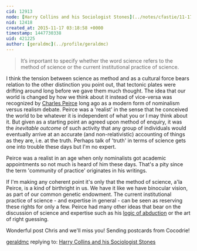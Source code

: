 ```yaml
---
cid: 12913
node: [Harry Collins and his Sociologist Stones](../notes/cfastie/11-17-2015/harry-collins-and-his-sociologist-stones)
nid: 12418
created_at: 2015-11-17 03:18:58 +0000
timestamp: 1447730338
uid: 421225
author: [geraldmc](../profile/geraldmc)
---
```


> It’s important to specify whether the word science refers to the method of science or the current institutional practice of science.

I think the tension between science as method and as a cultural force bears relation to the other distinction you point out, that tectonic plates were drifting around long before we gave them much thought. The idea that our world is changed by how we think about it instead of vice-versa was recognized by [Charles Peirce](https://en.wikipedia.org/wiki/Charles_Sanders_Peirce) long ago as a modern form of nominalism versus realism debate. Peirce was a 'realist' in the sense that he conceived the world to be whatever it is independent of what you or I may think about it. But given as a starting point an agreed upon method of enquiry, it was the *inevitable outcome* of such activity that any group of individuals would eventually arrive at an accurate (and non-relativistic) accounting of things as they are, i.e. at the truth. Perhaps talk of 'truth' in terms of science gets one into trouble these days but I'm no expert.  

Peirce was a realist in an age when only nominalists got academic appointments so not much is heard of him these days. That's a pity since the term 'community of practice' originates in his writings.

If I'm making any coherent point it's only that the method of science, a'la Peirce, is a kind of birthright in us. We have it like we have binocular vision, as part of our common genetic endowment.  The current institutional practice of science - and expertise in general - can be seen as reserving these rights for only a few. Peirce had many other ideas that bear on the discussion of science and expertise such as his [logic of abduction](https://en.wikipedia.org/wiki/Abductive_reasoning) or the art of right guessing.

Wonderful post Chris and we'll miss you! Sending postcards from Cocodrie!

[geraldmc](../profile/geraldmc) replying to: [Harry Collins and his Sociologist Stones](../notes/cfastie/11-17-2015/harry-collins-and-his-sociologist-stones)

